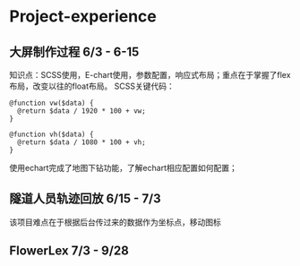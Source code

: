 # Project-experience
## 大屏制作过程 6/3 - 6-15
知识点：SCSS使用，E-chart使用，参数配置，响应式布局；重点在于掌握了flex布局，改变以往的float布局。
SCSS关键代码：
``` 
@function vw($data) {
  @return $data / 1920 * 100 + vw;
}

@function vh($data) {
  @return $data / 1080 * 100 + vh;
}
```
使用echart完成了地图下钻功能，了解echart相应配置如何配置；
## 隧道人员轨迹回放 6/15 - 7/3
该项目难点在于根据后台传过来的数据作为坐标点，移动图标
## FlowerLex 7/3 - 9/28
